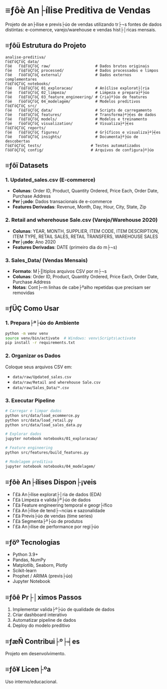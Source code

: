 ﻿# ≡ƒôè An├ílise Preditiva de Vendas

Projeto de an├ílise e previs├úo de vendas utilizando tr├¬s fontes de dados distintas: e-commerce, varejo/warehouse e vendas hist├│ricas mensais.

## ≡ƒôü Estrutura do Projeto

```
analise-preditiva/
Γö£ΓöÇΓöÇ data/
Γöé   Γö£ΓöÇΓöÇ raw/                    # Dados brutos originais
Γöé   Γö£ΓöÇΓöÇ processed/              # Dados processados e limpos
Γöé   ΓööΓöÇΓöÇ external/               # Dados externos complementares
Γö£ΓöÇΓöÇ notebooks/
Γöé   Γö£ΓöÇΓöÇ 01_exploracao/          # An├ílise explorat├│ria
Γöé   Γö£ΓöÇΓöÇ 02_limpeza/             # Limpeza e prepara├º├úo
Γöé   Γö£ΓöÇΓöÇ 03_feature_engineering/ # Cria├º├úo de features
Γöé   ΓööΓöÇΓöÇ 04_modelagem/           # Modelos preditivos
Γö£ΓöÇΓöÇ src/
Γöé   Γö£ΓöÇΓöÇ data/                   # Scripts de carregamento
Γöé   Γö£ΓöÇΓöÇ features/               # Transforma├º├╡es de dados
Γöé   Γö£ΓöÇΓöÇ models/                 # Modelos e treinamento
Γöé   ΓööΓöÇΓöÇ visualization/          # Visualiza├º├╡es
Γö£ΓöÇΓöÇ reports/
Γöé   Γö£ΓöÇΓöÇ figures/                # Gr├íficos e visualiza├º├╡es
Γöé   ΓööΓöÇΓöÇ insights/               # Documenta├º├úo de descobertas
Γö£ΓöÇΓöÇ tests/                      # Testes automatizados
ΓööΓöÇΓöÇ config/                     # Arquivos de configura├º├úo

```

## ≡ƒôï Datasets

### 1. Updated_sales.csv (E-commerce)
- **Colunas**: Order ID, Product, Quantity Ordered, Price Each, Order Date, Purchase Address
- **Per├¡odo**: Dados transacionais de e-commerce
- **Features Derivadas**: Revenue, Month, Day, Hour, City, State, Zip

### 2. Retail and wherehouse Sale.csv (Varejo/Warehouse 2020)
- **Colunas**: YEAR, MONTH, SUPPLIER, ITEM CODE, ITEM DESCRIPTION, ITEM TYPE, RETAIL SALES, RETAIL TRANSFERS, WAREHOUSE SALES
- **Per├¡odo**: Ano 2020
- **Features Derivadas**: DATE (primeiro dia do m├¬s)

### 3. Sales_Data/ (Vendas Mensais)
- **Formato**: M├║ltiplos arquivos CSV por m├¬s
- **Colunas**: Order ID, Product, Quantity Ordered, Price Each, Order Date, Purchase Address
- **Notas**: Cont├⌐m linhas de cabe├ºalho repetidas que precisam ser removidas

## ≡ƒÜÇ Como Usar

### 1. Prepara├º├úo do Ambiente
```bash
python -m venv venv
source venv/bin/activate  # Windows: venv\Scripts\activate
pip install -r requirements.txt
```

### 2. Organizar os Dados
Coloque seus arquivos CSV em:
- `data/raw/Updated_sales.csv`
- `data/raw/Retail and wherehouse Sale.csv`
- `data/raw/Sales_Data/*.csv`

### 3. Executar Pipeline
```bash
# Carregar e limpar dados
python src/data/load_ecommerce.py
python src/data/load_retail.py
python src/data/load_sales_data.py

# Explorar dados
jupyter notebook notebooks/01_exploracao/

# Feature engineering
python src/features/build_features.py

# Modelagem preditiva
jupyter notebook notebooks/04_modelagem/
```

## ≡ƒôè An├ílises Dispon├¡veis

- Γ£à An├ílise explorat├│ria de dados (EDA)
- Γ£à Limpeza e valida├º├úo de dados
- Γ£à Feature engineering temporal e geogr├ífico
- Γ£à An├ílise de tend├¬ncias e sazonalidade
- Γ£à Previs├úo de vendas (time series)
- Γ£à Segmenta├º├úo de produtos
- Γ£à An├ílise de performance por regi├úo

## ≡ƒöº Tecnologias

- Python 3.9+
- Pandas, NumPy
- Matplotlib, Seaborn, Plotly
- Scikit-learn
- Prophet / ARIMA (previs├úo)
- Jupyter Notebook

## ≡ƒôê Pr├│ximos Passos

1. Implementar valida├º├úo de qualidade de dados
2. Criar dashboard interativo
3. Automatizar pipeline de dados
4. Deploy do modelo preditivo

## ≡ƒæÑ Contribui├º├╡es

Projeto em desenvolvimento.

## ≡ƒô¥ Licen├ºa

Uso interno/educacional.

